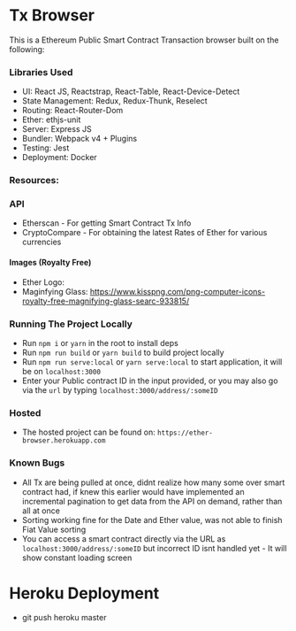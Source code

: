 # Tx Browser
This is a Ethereum Public Smart Contract Transaction browser built on the following:

### Libraries Used

- UI: React JS, Reactstrap, React-Table, React-Device-Detect
- State Management: Redux, Redux-Thunk, Reselect
- Routing: React-Router-Dom
- Ether: ethjs-unit
- Server: Express JS
- Bundler: Webpack v4 + Plugins
- Testing: Jest
- Deployment: Docker

### Resources:

### API
- Etherscan - For getting Smart Contract Tx Info
- CryptoCompare - For obtaining the latest Rates of Ether for various currencies

#### Images (Royalty Free)
- Ether Logo: 
- Maginfying Glass: https://www.kisspng.com/png-computer-icons-royalty-free-magnifying-glass-searc-933815/

### Running The Project Locally

- Run `npm i` or `yarn` in the root to install deps
- Run `npm run build` or `yarn build` to build project locally
- Run `npm run serve:local` or `yarn serve:local` to start application, it will be on `localhost:3000`
- Enter your Public contract ID in the input provided, or you may also go via the `url` by typing `localhost:3000/address/:someID`

### Hosted
- The hosted project can be found on: `https://ether-browser.herokuapp.com`

### Known Bugs
- All Tx are being pulled at once, didnt realize how many some over smart contract had, if knew this earlier would have implemented an incremental pagination to get data from the API on demand, rather than all at once
- Sorting working fine for the Date and Ether value, was not able to finish Fiat Value sorting
- You can access a smart contract directly via the URL as `localhost:3000/address/:someID` but incorrect ID isnt handled yet - It will show constant loading screen


# Heroku Deployment
- git push heroku master
